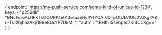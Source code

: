 {
  endpoint: 'https://my-push-service.com/some-kind-of-unique-id-1234',
  keys: {
    "p256dh" : "BNcRdreALRFXTkOOUHK1EtK2wtaz5Ry4YfYCA_0QTpQtUbVlUls0VJXg7A8u-Ts1XbjhazAkj7I99e8QcYP7DkM=",
    "auth"   : "tBHItJI5svbpez7KI4CCXg=="
  }
}
